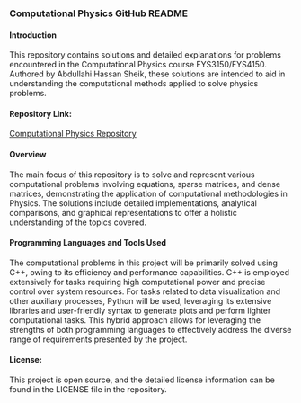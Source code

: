 ### Computational Physics GitHub README

#### Introduction
This repository contains solutions and detailed explanations for problems encountered in the Computational Physics course FYS3150/FYS4150. Authored by Abdullahi Hassan Sheik, these solutions are intended to aid in understanding the computational methods applied to solve physics problems.

#### Repository Link:
[Computational Physics Repository](https://github.com/SheikAbdullahi/FYS4150Computational-Physics)

#### Overview
The main focus of this repository is to solve and represent various computational problems involving equations, sparse matrices, and dense matrices, demonstrating the application of computational methodologies in Physics. The solutions include detailed implementations, analytical comparisons, and graphical representations to offer a holistic understanding of the topics covered.

#### Programming Languages and Tools Used

The computational problems in this project will be primarily solved using C++, owing to its efficiency and performance capabilities. C++ is employed extensively for tasks requiring high computational power and precise control over system resources. For tasks related to data visualization and other auxiliary processes, Python will be used, leveraging its extensive libraries and user-friendly syntax to generate plots and perform lighter computational tasks. This hybrid approach allows for leveraging the strengths of both programming languages to effectively address the diverse range of requirements presented by the project.


#### License:
This project is open source, and the detailed license information can be found in the LICENSE file in the repository.
